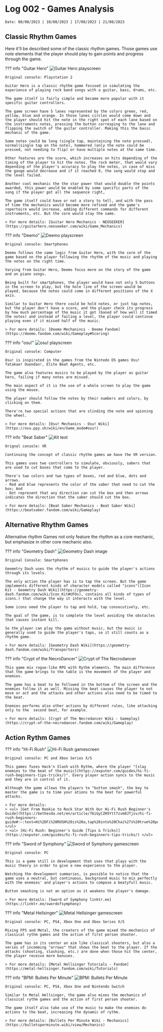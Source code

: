 # Log 002 - Games Analysis
`Date: 08/08/2023 | 10/08/2023 | 17/08/2023 | 21/08/2023`

## Classic Rhythm Games

Here it'll be described some of the classic rhythm games. Those games use _note_ elements that the player should play to gain points and progress through the game.

??? info "Guitar Hero"
    ![Guitar Hero playscreen](images/002-GuitarHero001.png)

    Original console: Playstation 2

    Guitar Hero is a classic rhythm game focused in simulating the experience of playing rock band songs with a guitar, bass, drums, etc.

    The game itself is fairly simple and became more popular with it specific guitar controllers.

    The game screen have 5 lanes represented by the colors green, red, yellow, blue and orange. In those lanes circles would come down and the player should hit the note in the right spot of each lane based on the instruments notes, pressing the button corresping to the lane and flipping the switch of the guitar controller. Making this the basic mechanic of the game.

    Some notes could be long (single tap, maintaining the note pressed), normal(single tap on the note), hammered (only the note could be pressed, not needing to flip) or have multiple notes at the same time.

    Other features are the score, which increases on hits depending of the timing of the player to hit the notes. The rock meter, that would vary depending of the player's accuracy to play the notes, in case of miss the gauge would decrease and if it reached 0, the song would stop and the level failed.

    Another cool mechanic the the star power that would double the points awarded, this power would be enabled by some specific parts of the song if the player got all the sequence right,

    The game itself could have or not a story to tell, and with the pass of time the mechanics would become more refined and the game's repertoire would increase, adding different commands for different instruments, etc. But the core would stay the same.

    > For more details: [Guitar Hero Mechanics - NEOSEEKER](https://guitarhero.neoseeker.com/wiki/Game_Mechanics)

??? info "Deemo"
    ![Deemo playscreen](images/002-Deemo001.png)

    Original console: Smartphones

    Deemo follows the same logic from Guitar Hero, with the core of the game based on the player following the rhythm of the music and playing the notes on the right time.

    Varying from Guitar Hero, Deemo focus more on the story of the game and on piano songs.

    Being built for smartphones, the player would have not only 5 buttons in the screen to play, but the hole line of the screen would be played, because the notes could come in different positions of the X axis.

    Similar to Guitar Hero there could be hold notes, or just tap notes, but the player don't have a score, and the player check its progress by how much percentage of the music it got (based of how well it timed the notes) and instead of failing a level, the player could continue playing even if it missed half of the music.

    > For more details: [Deemo Mechanincs - Deemo Fandom](https://deemo.fandom.com/wiki/Gameplay#Scoring)

??? info "osu!"
    ![osu! playscreen](images/002-osu001.png)

    Original console: Computer

    Osu! is inspirated in the games from the Nintedo DS games Osu! Tatakae! Ouendan!, Elite Beat Agents, etc.

    The game also features musics to be played by the player as guitar hero, failing if many notes are missed.

    The main aspect of it is the use of a whole screen to play the game using the mouse.

    The player should follow the notes by their numbers and colors, by clicking on them.

    There're two special actions that are slinding the note and spinning the wheel.

    > For more details: [Osu! Mechanics - Osu! Wiki](https://osu.ppy.sh/wiki/en/Game_mode#osu!)

??? info "Beat Saber"
    ![Alt text](images/002-BeatSaber001.png)

    Orignal console: VR

    Continuing the concept of classic rhythm games we have the VR version.

    This games uses two controllers to simulate, obviously, sabers that are used to cut boxes that come to the player.

    There's two colors and two types of boxes, red and blue, dots and arrows.
    - Red and blue represents the color of the saber that need to cut the box; And
    - Dot represent that any direction can cut the box and then arrows indicates the direction that the saber should cut the box.

    > For more details: [Beat Saber Mechanics - Beat Saber Wiki](https://beatsaber.fandom.com/wiki/Gameplay)

## Alternative Rhythm Games

Alternative rhythm Games not only feature the rhythm as a core mechanic, but emphasize in other core mechanic also.

??? info "Geometry Dash"
    ![Geometry Dash image](images/002-GeometryDash001.png)

    Original Console: Smartphones

    Geometry Dash uses the rhythm of musics to guide the player's actions through its levels.

    The only action the player has is to tap the screen. But the game implements different kinds of character models called "icons"([Icon Kit - Geometry Dash Wiki](https://geometry-dash.fandom.com/wiki/Icon_Kit#UFOs), contains all kinds of types of icons.) that change the way it interacts with the level.

    Some icons need the player to tap and hold, tap consecutively, etc.

    The goal of the game, is to complete the level avoiding the obstacles that causes instant kill.

    So the player can play the game without music, but the music is generally used to guide the player's taps, so it still counts as a rhythm game.

    > For more details: [Geometry Dash Wiki](https://geometry-dash.fandom.com/wiki/Transporters)

??? info "Crypt of the NecroDancer"
    ![Crypt of The Necrodancer](images/002-CryptOfTheNecrodancer.png)

    This game mix rogue-like RPG with Rythm elements. The main difference that the game brings to the table is the movement of the player and enemies.

    The game has a beat to be followed in the bottom of the screen and the enemies follow it as well. Missing the beat causes the player to not move or act and the attacks and other actions also need to be timed to the beat.

    Enemies performs also other actions by different rules, like attacking only to the  second beat, for example.

    > For more details: [Crypt of The Necrodancer Wiki - Gameplay](https://crypt-of-the-necrodancer.fandom.com/wiki/Gameplay)

## Action Rythm Games

??? info "Hi-Fi Rush"
    ![Hi-Fi Rush gamescreen](images/002-HiFiRush001.png)

    Original console: PC and Xbox Series X/S

    This games fuses Hack'n Slash with Rythm, where the player "[slay enemies to the beat of the music](https://exputer.com/guides/hi-fi-rush-beginners-tips-tricks/)". Every player action syncs to the music and they are in control of it.

    Although the game allows the players to "button smash", the key to master the game is to time your ations to the beat for powerful attacks.

    > For more details:
    > <ul> [Get From Rookie to Rock Star With Our Hi-Fi Rush Beginner's Guide](https://bethesda.net/en/article/76iGyCZH5Ytt7zvm0JTjsv/hi-fi-rush-beginners-guide#:~:text=Hi%2DFi%20RUSH%20is%20a,tap%20into%20Chai%27s%20true%20power.) </ul>
    > <ul> [Hi-Fi Rush: Beginner's Guide [Tips & Tricks]](https://exputer.com/guides/hi-fi-rush-beginners-tips-tricks/) </ul>

??? info "Sword of Symphony"
    ![Sword of Symphony gamescreen](images/002-SwordOfSymphony001.png)

    Original console: PC

    This is a game still in development that uses that plays with the music theory in order to give a new experience to the player.

    Watching the development summaries, is possible to notice that the game uses a neutral, but continuous, background music to mix perfectly with the enemies' and player's actions to compose a beatyfull music.

    Button smashing is not an option as it weakens the player's damage.

    > For more details: [Sword of Symphony linktr.ee](https://linktr.ee/swordofsymphony)

??? info "Metal Hellsinger"
    ![Metal Hellsinger gamescreen](images/002-MetalHellsinger001.png)

    Original console: PC, PS4, Xbox One and Xbox Series X/S

    Mixing FPS and Metal, the creators of the game mixed the mechanics of classical rythm games and the action of first person shooter.

    The game has in its center an aim like classical shooters, but also a series of incomming "arrows" that shows the beat to the player. If the attacks (shooting, slashing, etc.) are done when those hit the center, the player receive more bonuses.

    > For more details: [Metal Hellsinger Tutorials - Fandom](https://metal-hellsinger.fandom.com/wiki/Tutorials)

??? info "BPM: Bullets Per Minute"
    ![BPM: Bullets Per Minute](images/002-BPMBulletsPerMinute001.png)

    Original console: PC, PS4, Xbox One and Nintendo Switch

    Similar to Metal Hellsinger, the game also mixes the mechanics of classical rythm games and the action of first person shooter.

    The game itself also take use of the music to make the enemies do actions to the beat, increasing the dynamic of rythm.

    > For more details: [Bullets Per Minute Wiki - Mechanics](https://bulletsperminute.wiki/view/Mechanics)
